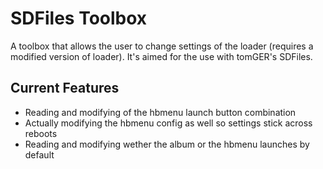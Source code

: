 # SDFiles Toolbox

A toolbox that allows the user to change settings of the loader (requires a modified version of loader). It's aimed for the use with tomGER's SDFiles.

## Current Features
- Reading and modifying of the hbmenu launch button combination 
- Actually modifying the hbmenu config as well so settings stick across reboots
- Reading and modifying wether the album or the hbmenu launches by default
